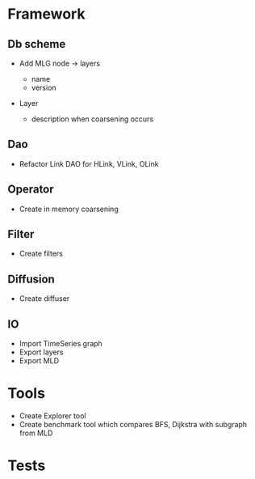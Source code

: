 # Framework

## Db scheme
- Add MLG node -> layers
    - name
    - version

- Layer
    - description when coarsening occurs

## Dao
- Refactor Link DAO for HLink, VLink, OLink

## Operator
- Create in memory coarsening

## Filter
- Create filters

## Diffusion
- Create diffuser

## IO
- Import TimeSeries graph
- Export layers
- Export MLD

# Tools
- Create Explorer tool
- Create benchmark tool which compares BFS, Dijkstra with subgraph from MLD

# Tests



